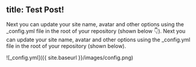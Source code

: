 title: Test Post!
---

Next you can update your site name, avatar and other options using the _config.yml file in the root of your repository (shown below :point_down:).
Next you can update your site name, avatar and other options using the _config.yml file in the root of your repository (shown below).

![_config.yml]({{ site.baseurl }}/images/config.png)
